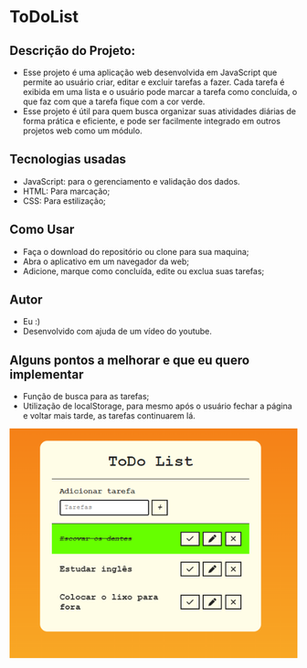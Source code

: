 # ToDoList
## Descrição do Projeto: 
- Esse projeto é uma aplicação web desenvolvida em JavaScript que permite ao usuário criar, editar e excluir tarefas a fazer. Cada tarefa é exibida em uma lista e o usuário pode marcar a tarefa como concluída, o que faz com que a tarefa fique com a cor verde.
- Esse projeto é útil para quem busca organizar suas atividades diárias de forma prática e eficiente, e pode ser facilmente integrado em outros projetos web como um módulo.

## Tecnologias usadas
- JavaScript: para o gerenciamento e validação dos dados.
- HTML: Para marcação;
- CSS: Para estilização;

## Como Usar
- Faça o download do repositório ou clone para sua maquina;
- Abra o aplicativo em um navegador da web;
- Adicione, marque como concluída, edite ou exclua suas tarefas;

## Autor
- Eu :)
- Desenvolvido com ajuda de um vídeo do youtube.

## Alguns pontos a melhorar e que eu quero implementar
- Função de busca para as tarefas;
- Utilização de localStorage, para mesmo após o usuário fechar a página e voltar mais tarde, as tarefas continuarem lá.


![](tela.png)
